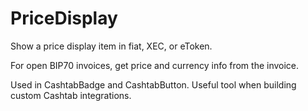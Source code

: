 # PriceDisplay

Show a price display item in fiat, XEC, or eToken.

For open BIP70 invoices, get price and currency info from the invoice.

Used in CashtabBadge and CashtabButton. Useful tool when building custom Cashtab integrations.
